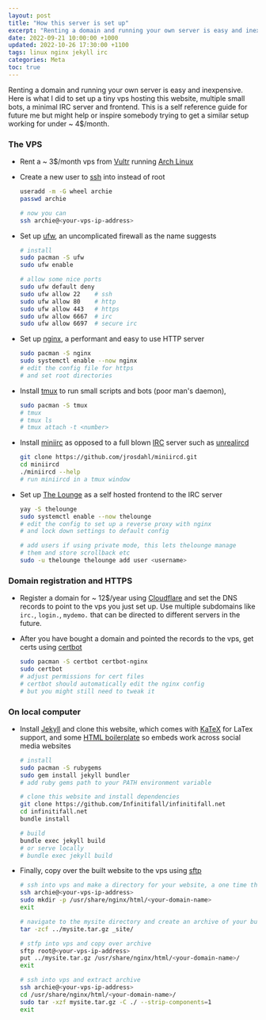```yaml
---
layout: post
title: "How this server is set up"
excerpt: "Renting a domain and running your own server is easy and inexpensive. Here is what I did to set up a tiny vps hosting this website, multiple small bots, a minimal IRC server and frontend. This is a self reference guide for future me but might help or inspire somebody trying to get a similar setup working for under ~ 4$/month."
date: 2022-09-21 10:00:00 +1000
updated: 2022-10-26 17:30:00 +1100
tags: linux nginx jekyll irc
categories: Meta
toc: true
---
```


Renting a domain and running your own server is easy and inexpensive. Here is what I did to set up a tiny vps hosting this website, multiple small bots, a minimal IRC server and frontend. This is a self reference guide for future me but might help or inspire somebody trying to get a similar setup working for under ~ 4$/month.


### The VPS

- Rent a ~ 3$/month vps from [Vultr](https://www.vultr.com/) running [Arch Linux](https://archlinux.org/)

- Create a new user to [ssh](https://man.archlinux.org/man/ssh.1) into instead of root

  ```bash
  useradd -m -G wheel archie
  passwd archie

  # now you can
  ssh archie@<your-vps-ip-address>
  ```

- Set up [ufw](https://wiki.archlinux.org/title/Uncomplicated_Firewall), an uncomplicated firewall as the name suggests

  ```bash
  # install
  sudo pacman -S ufw
  sudo ufw enable

  # allow some nice ports
  sudo ufw default deny
  sudo ufw allow 22    # ssh
  sudo ufw allow 80    # http
  sudo ufw allow 443   # https
  sudo ufw allow 6667  # irc
  sudo ufw allow 6697  # secure irc
  ```

- Set up [nginx](https://wiki.archlinux.org/title/nginx), a performant and easy to use HTTP server

  ```bash
  sudo pacman -S nginx
  sudo systemctl enable --now nginx
  # edit the config file for https
  # and set root directories
  ```

- Install [tmux](https://wiki.archlinux.org/title/tmux) to run small scripts and bots (poor man's daemon),

  ```bash
  sudo pacman -S tmux
  # tmux
  # tmux ls
  # tmux attach -t <number>
  ```

- Install [miniirc](https://github.com/jrosdahl/miniircd) as opposed to a full blown [IRC](https://en.wikipedia.org/wiki/Internet_Relay_Chat) server such as [unrealircd](https://www.unrealircd.org/)

  ```bash
  git clone https://github.com/jrosdahl/miniircd.git
  cd miniircd
  ./miniircd --help
  # run miniircd in a tmux window
  ```

- Set up [The Lounge](https://thelounge.chat/) as a self hosted frontend to the IRC server

  ```bash
  yay -S thelounge
  sudo systemctl enable --now thelounge
  # edit the config to set up a reverse proxy with nginx
  # and lock down settings to default config

  # add users if using private mode, this lets thelounge manage
  # them and store scrollback etc
  sudo -u thelounge thelounge add user <username>
  ```


### Domain registration and HTTPS

- Register a domain for ~ 12$/year using [Cloudflare](https://www.cloudflare.com/products/registrar/) and set the DNS records to point to the vps you just set up. Use multiple subdomains like `irc.`, `login.`, `mydemo.` that can be directed to different servers in the future.

- After you have bought a domain and pointed the records to the vps, get certs using [certbot](https://github.com/certbot/certbot)

  ```bash
  sudo pacman -S certbot certbot-nginx
  sudo certbot
  # adjust permissions for cert files
  # certbot should automatically edit the nginx config
  # but you might still need to tweak it
  ```


### On local computer

- Install [Jekyll](https://jekyllrb.com/) and clone this website, which comes with [KaTeX](https://katex.org/) for LaTex support, and some [HTML boilerplate](https://www.matuzo.at/blog/html-boilerplate/) so embeds work across social media websites

  ```bash
  # install
  sudo pacman -S rubygems
  sudo gem install jekyll bundler
  # add ruby gems path to your PATH environment variable

  # clone this website and install dependencies
  git clone https://github.com/Infinitifall/infinitifall.net
  cd infinitifall.net
  bundle install

  # build
  bundle exec jekyll build
  # or serve locally
  # bundle exec jekyll build
  ```

- Finally, copy over the built website to the vps using [sftp](https://man.archlinux.org/man/sftp.1)

  ```bash
  # ssh into vps and make a directory for your website, a one time thing
  ssh archie@<your-vps-ip-address>
  sudo mkdir -p /usr/share/nginx/html/<your-domain-name>
  exit

  # navigate to the mysite directory and create an archive of your built site
  tar -zcf ../mysite.tar.gz _site/

  # stfp into vps and copy over archive
  sftp root@<your-vps-ip-address>
  put ../mysite.tar.gz /usr/share/nginx/html/<your-domain-name>/
  exit

  # ssh into vps and extract archive
  ssh archie@<your-vps-ip-address>
  cd /usr/share/nginx/html/<your-domain-name>/
  sudo tar -xzf mysite.tar.gz -C ./ --strip-components=1
  exit
  ```

